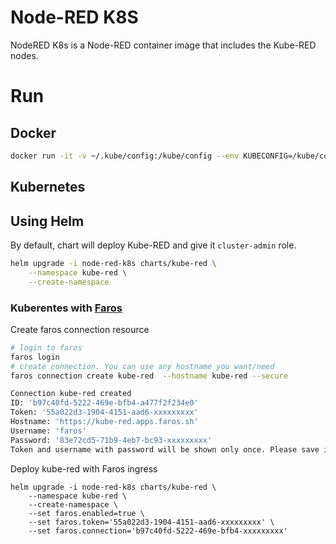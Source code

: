 # Node-RED K8S

NodeRED K8s is a Node-RED container image that includes the Kube-RED nodes.

# Run

## Docker

```bash
docker run -it -v ~/.kube/config:/kube/config --env KUBECONFIG=/kube/config -v $(pwd)/kube-red:/data -p 1880:1880 ghcr.io/kube-red/node-red-k8s:latest
```

## Kubernetes

## Using Helm

By default, chart will deploy Kube-RED and give it `cluster-admin` role.

```bash
helm upgrade -i node-red-k8s charts/kube-red \
    --namespace kube-red \
    --create-namespace
```

### Kuberentes with [Faros](https://github.com/faroshq/faros-ingress)

Create faros connection resource

```bash
# login to faros
faros login
# create connection. You can use any hostname you want/need
faros connection create kube-red  --hostname kube-red --secure

Connection kube-red created
ID: 'b97c40fd-5222-469e-bfb4-a477f2f234e0'
Token: '55a022d3-1904-4151-aad6-xxxxxxxxx'
Hostname: 'https://kube-red.apps.faros.sh'
Username: 'faros'
Password: '83e72cd5-71b9-4eb7-bc93-xxxxxxxxx'
Token and username with password will be shown only once. Please save it now

```

Deploy kube-red with Faros ingress
```
helm upgrade -i node-red-k8s charts/kube-red \
    --namespace kube-red \
    --create-namespace \
    --set faros.enabled=true \
    --set faros.token='55a022d3-1904-4151-aad6-xxxxxxxxx' \
    --set faros.connection='b97c40fd-5222-469e-bfb4-xxxxxxxxx'
```
